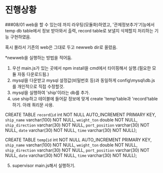 # 진행상황

###08/01
web을 할 수 있는데 까지 라우팅(모듈화)하였고, '관제정보추가'기능에서 temp db table에서 정보 받아와서 출력, record table로 보낼지 삭제할지 처리하는 기능 구현하였음.

혹시 몰라서 기존의 web은 그대로 두고 newweb dir로 올렸음.

*newweb을 실행하는 방법을 적어둠.
1. 우선 main.js가 있는 곳에서 npm install을 cmd에서 타이핑해서 실행.(필요한 모듈 자동 다운로드됨.)
2. mysql을 다운받고 mysql 설정값(비밀번호 등)과 동일하게 config\mysql\db.js를 개인적으로 직접 수정할것.
3. mysql을 실행하여 'ship'이라는 db를 추가.
4. use ship하고 테이블에 들어갈 정보에 맞게 create 'temp'table과 'record'table 하기. 아래 쿼리문 사용.

CREATE TABLE `record`(`id` int NOT NULL AUTO_INCREMENT PRIMARY KEY, `ship_name` varchar(100) NOT NULL, `weight_ton` double NOT NULL, `ship_direction` varchar(30) NOT NULL, `port_position` varchar(30) NOT NULL, `date` varchar(30) NOT NULL, `time` varchar(30) NOT NULL);

CREATE TABLE `temp`(`id` int NOT NULL AUTO_INCREMENT PRIMARY KEY, `ship_name` varchar(100) NOT NULL, `weight_ton` double NOT NULL, `ship_direction` varchar(30) NOT NULL, `port_position` varchar(30) NOT NULL, `date` varchar(30) NOT NULL, `time` varchar(30) NOT NULL);

5. supervisor main.js해서 실행하기.